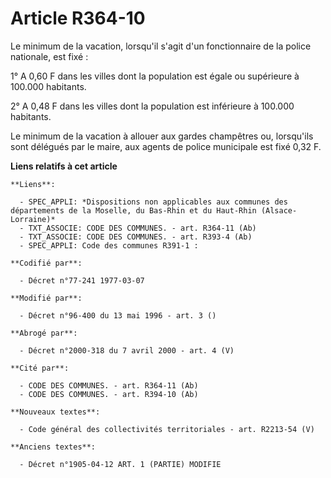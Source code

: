 # Article R364-10

Le minimum de la vacation, lorsqu'il s'agit d'un fonctionnaire de la police nationale, est fixé :

1° A 0,60 F dans les villes dont la population est égale ou supérieure à 100.000 habitants.

2° A 0,48 F dans les villes dont la population est inférieure à 100.000 habitants.

Le minimum de la vacation à allouer aux gardes champêtres ou, lorsqu'ils sont délégués par le maire, aux agents de police
municipale est fixé 0,32 F.

**Liens relatifs à cet article**

	**Liens**:

	  - SPEC_APPLI: *Dispositions non applicables aux communes des départements de la Moselle, du Bas-Rhin et du Haut-Rhin (Alsace-Lorraine)*
	  - TXT_ASSOCIE: CODE DES COMMUNES. - art. R364-11 (Ab)
	  - TXT_ASSOCIE: CODE DES COMMUNES. - art. R393-4 (Ab)
	  - SPEC_APPLI: Code des communes R391-1 :

	**Codifié par**:

	  - Décret n°77-241 1977-03-07

	**Modifié par**:

	  - Décret n°96-400 du 13 mai 1996 - art. 3 ()

	**Abrogé par**:

	  - Décret n°2000-318 du 7 avril 2000 - art. 4 (V)

	**Cité par**:

	  - CODE DES COMMUNES. - art. R364-11 (Ab)
	  - CODE DES COMMUNES. - art. R394-10 (Ab)

	**Nouveaux textes**:

	  - Code général des collectivités territoriales - art. R2213-54 (V)

	**Anciens textes**:

	  - Décret n°1905-04-12 ART. 1 (PARTIE) MODIFIE
